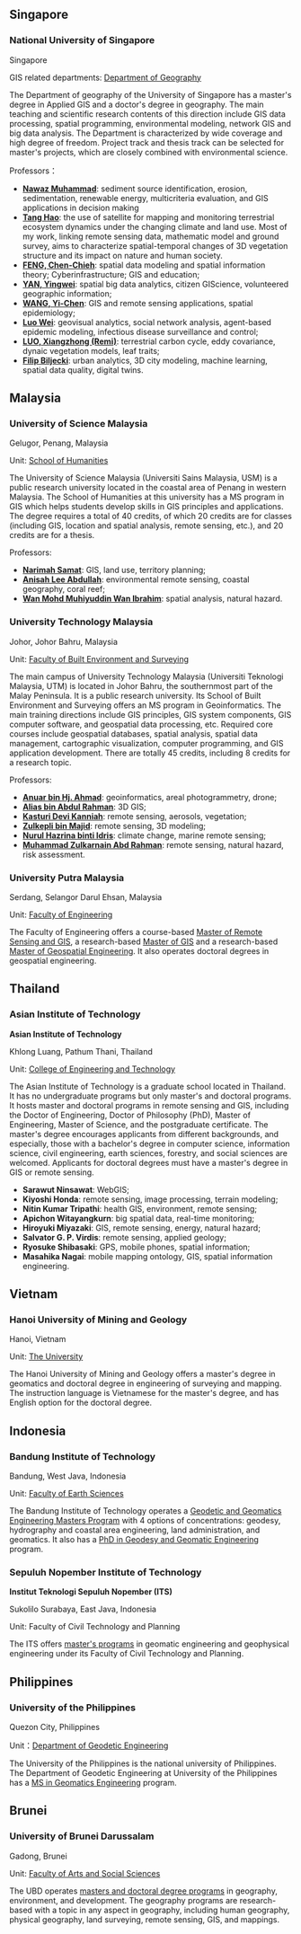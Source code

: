 ## Singapore

### National University of Singapore

Singapore

GIS related departments: [Department of Geography](https://fass.nus.edu.sg/geog/)

The Department of geography of the University of Singapore has a master's degree in Applied GIS and a doctor's degree in geography. The main teaching and scientific research contents of this direction include GIS data processing, spatial programming, environmental modeling, network GIS and big data analysis. The Department is characterized by wide coverage and high degree of freedom. Project track and thesis track can be selected for master's projects, which are closely combined with environmental science.

Professors：

 - **[Nawaz Muhammad](https://profile.nus.edu.sg/fass/geomn/)**: sediment source identification, erosion, sedimentation, renewable energy, multicriteria evaluation, and GIS applications in decision making
 - **[Tang Hao](https://ap5.fas.nus.edu.sg/fass/hao.tang/)**: the use of satellite for mapping and monitoring terrestrial ecosystem dynamics under the changing climate and land use. Most of my work, linking remote sensing data, mathematic model and ground survey, aims to characterize spatial-temporal changes of 3D vegetation structure and its impact on nature and human society.
 - **[FENG, Chen-Chieh](https://eminence365.wordpress.com/)**: spatial data modeling and spatial information theory; Cyberinfrastructure; GIS and education;
 - **[YAN, Yingwei](https://profile.nus.edu.sg/fass/geoyy/)**: spatial big data analytics, citizen GIScience, volunteered geographic information;
 - **[WANG, Yi-Chen](https://courses.nus.edu.sg/course/geowyc/)**: GIS and remote sensing applications, spatial epidemiology;
 - **[Luo Wei](https://profile.nus.edu.sg/fass/geowl/)**: geovisual analytics, social network analysis, agent-based epidemic modeling, infectious disease surveillance and control;
 - **[LUO, Xiangzhong (Remi)](https://profile.nus.edu.sg/fass/geolx/)**: terrestrial carbon cycle, eddy covariance, dynaic vegetation models, leaf traits;
 - **[Filip Biljecki](https://ual.sg)**: urban analytics, 3D city modeling, machine learning, spatial data quality, digital twins.


## Malaysia

### University of Science Malaysia

Gelugor, Penang, Malaysia

Unit: [School of Humanities](https://humanities.usm.my/index.php/postgraduate-h/master-of-science-geographical-information-science)

The University of Science Malaysia (Universiti Sains Malaysia, USM) is a public research university located in the coastal area of Penang in western Malaysia. The School of Humanities at this university has a MS program in GIS which helps students develop skills in GIS principles and applications. The degree requires a total of 40 credits, of which 20 credits are for classes (including GIS, location and spatial analysis, remote sensing, etc.), and 20 credits are for a thesis.

Professors:
- **[Narimah Samat](https://humanities.usm.my/index.php/geography/dr-narimah-samat)**: GIS, land use, territory planning;
- **[Anisah Lee Abdullah](https://humanities.usm.my/index.php/geography/dr-anisah-lee-abdullah)**: environmental remote sensing, coastal geography, coral reef;
- **[Wan Mohd Muhiyuddin Wan Ibrahim](https://humanities.usm.my/index.php/geography/dr-wan-mohd-muhiyuddin-wan-ibrahim)**: spatial analysis, natural hazard.

### University Technology Malaysia

Johor, Johor Bahru, Malaysia

Unit: [Faculty of Built Environment and Surveying](https://builtsurvey.utm.my/academic/master-of-science-geoinformatics/)

The main campus of University Technology Malaysia (Universiti Teknologi Malaysia, UTM) is located in Johor Bahru, the southernmost part of the Malay Peninsula. It is a public research university. Its School of Built Environment and Surveying offers an MS program in Geoinformatics. The main training directions include GIS principles, GIS system components, GIS computer software, and geospatial data processing, etc. Required core courses include geospatial databases, spatial analysis, spatial data management, cartographic visualization, computer programming, and GIS application development. There are totally 45 credits, including 8 credits for a research topic.

Professors:
- **[Anuar bin Hj. Ahmad](http://people.utm.my/anuarahmad/)**: geoinformatics, areal photogrammetry, drone;
- **[Alias bin Abdul Rahman](https://people.utm.my/alias/)**: 3D GIS;
- **[Kasturi Devi Kanniah](http://people.utm.my/kasturidevikanniah)**: remote sensing, aerosols, vegetation;
- **[Zulkepli bin Majid](http://people.utm.my/zulkeplimajid/)**: remote sensing, 3D modeling;
- **[Nurul Hazrina binti Idris](http://people.utm.my/nurulhazrina)**: climate change, marine remote sensing;
- **[Muhammad Zulkarnain Abd Rahman](https://builtsurvey.utm.my/geoinfo-staff/)**: remote sensing, natural hazard, risk assessment.

### University Putra Malaysia

Serdang, Selangor Darul Ehsan, Malaysia

Unit: [Faculty of Engineering](https://eng.upm.edu.my/)

The Faculty of Engineering offers a course-based [Master of Remote Sensing and GIS](https://eng.upm.edu.my/upload/dokumen/20201008161353KAW_Master_of_Remote_Sensing_and_GIS_GIS.pdf), a research-based [Master of GIS](https://eng.upm.edu.my/content/geographic_information_system_gis-37181) and a research-based [Master of Geospatial Engineering](https://eng.upm.edu.my/content/geospatial_engineering-37183). It also operates doctoral degrees in geospatial engineering.

## Thailand

### Asian Institute of Technology

**Asian Institute of Technology**

Khlong Luang, Pathum Thani, Thailand

Unit: [College of Engineering and Technology](https://rsgis.ait.ac.th/main/)

The Asian Institute of Technology is a graduate school located in Thailand. It has no undergraduate programs but only master's and doctoral programs. It hosts master and doctoral programs in remote sensing and GIS, including the Doctor of Engineering, Doctor of Philosophy (PhD), Master of Engineering, Master of Science, and the postgraduate certificate. The master's degree encourages applicants from different backgrounds, and especially, those with a bachelor's degree in computer science, information science, civil engineering, earth sciences, forestry, and social sciences are welcomed. Applicants for doctoral degrees must have a master's degree in GIS or remote sensing.

- **Sarawut Ninsawat**: WebGIS;
- **Kiyoshi Honda**: remote sensing, image processing, terrain modeling;
- **Nitin Kumar Tripathi**: health GIS, environment, remote sensing;
- **Apichon Witayangkurn**: big spatial data, real-time monitoring;
- **Hiroyuki Miyazaki**: GIS, remote sensing, energy, natural hazard;
- **Salvator G. P. Virdis**: remote sensing, applied geology;
- **Ryosuke Shibasaki**: GPS, mobile phones, spatial information;
- **Masahika Nagai**: mobile mapping ontology, GIS, spatial information engineering.

## Vietnam

### Hanoi University of Mining and Geology

Hanoi, Vietnam

Unit: [The University](https://humg.edu.vn/Pages/home.aspx)

The Hanoi University of Mining and Geology offers a master's degree in geomatics and doctoral degree in engineering of surveying and mapping. The instruction language is Vietnamese for the master's degree, and has English option for the doctoral degree.

## Indonesia

### Bandung Institute of Technology

Bandung, West Java, Indonesia

Unit: [Faculty of Earth Sciences](https://english.fitb.itb.ac.id/)

The Bandung Institute of Technology operates a [Geodetic and Geomatics Engineering Masters Program](https://english.fitb.itb.ac.id/magister-teknik-geodesi-geomatika/) with 4 options of concentrations: geodesy, hydrography and coastal area engineering, land administration, and geomatics. It also has a [PhD in Geodesy and Geomatic Engineering](https://english.fitb.itb.ac.id/doktor-teknik-geodesi-geomatika/) program.

### Sepuluh Nopember Institute of Technology
**Institut Teknologi Sepuluh Nopember (ITS)**

Sukolilo Surabaya, East Java, Indonesia

Unit: Faculty of Civil Technology and Planning

The ITS offers [master's programs](https://www.its.ac.id/pascasarjana/en/study-program/geomatics-engineering/) in geomatic engineering and geophysical engineering under its Faculty of Civil Technology and Planning.

## Philippines

### University of the Philippines

Quezon City, Philippines

Unit：[Department of Geodetic Engineering](http://dge.upd.edu.ph/)

The University of the Philippines is the national university of Philippines. The Department of Geodetic Engineering at University of the Philippines has a [MS in Geomatics Engineering](http://dge.upd.edu.ph/dge/what-we-offer/degree-programs/ms-geomatics-engineering/) program.

## Brunei

### University of Brunei Darussalam

Gadong, Brunei

Unit: [Faculty of Arts and Social Sciences](https://fass.ubd.edu.bn/)

The UBD operates [masters and doctoral degree programs](https://fass.ubd.edu.bn/majors/geog-env-dev.html) in geography, environment, and development. The geography programs are research-based with a topic in any aspect in geography, including human geography, physical geography, land surveying, remote sensing, GIS, and mappings.
